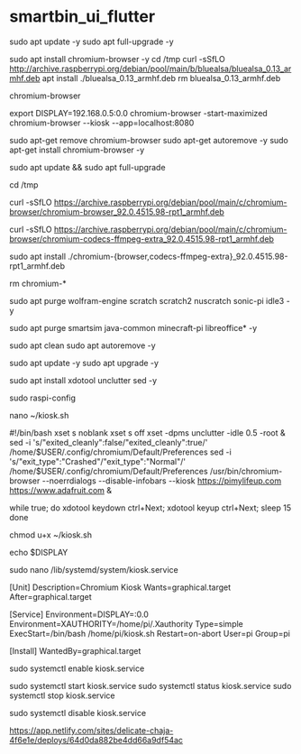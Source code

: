 # smartbin_ui_flutter

sudo apt update -y
sudo apt full-upgrade -y

sudo apt install chromium-browser -y
cd /tmp
curl -sSfLO http://archive.raspberrypi.org/debian/pool/main/b/bluealsa/bluealsa_0.13_armhf.deb
apt install ./bluealsa_0.13_armhf.deb
rm bluealsa_0.13_armhf.deb

chromium-browser

export DISPLAY=192.168.0.5:0.0
chromium-browser -start-maximized
chromium-browser --kiosk --app=localhost:8080

sudo apt-get remove chromium-browser
sudo apt-get autoremove -y
sudo apt-get install chromium-browser -y

sudo apt update && sudo apt full-upgrade

<!-- sudo apt purge --autoremove chromium-browser -y
sudo apt install chromium -y -->

cd /tmp

curl -sSfLO https://archive.raspberrypi.org/debian/pool/main/c/chromium-browser/chromium-browser_92.0.4515.98-rpt1_armhf.deb

curl -sSfLO https://archive.raspberrypi.org/debian/pool/main/c/chromium-browser/chromium-codecs-ffmpeg-extra_92.0.4515.98-rpt1_armhf.deb

sudo apt install ./chromium-{browser,codecs-ffmpeg-extra}_92.0.4515.98-rpt1_armhf.deb

rm chromium-*





<!-- pi chrome -->
sudo apt purge wolfram-engine scratch scratch2 nuscratch sonic-pi idle3 -y

sudo apt purge smartsim java-common minecraft-pi libreoffice* -y

sudo apt clean
sudo apt autoremove -y

sudo apt update -y
sudo apt upgrade -y

sudo apt install xdotool unclutter sed -y

sudo raspi-config

nano ~/kiosk.sh

#!/bin/bash
xset s noblank
xset s off
xset -dpms
unclutter -idle 0.5 -root &
sed -i 's/"exited_cleanly":false/"exited_cleanly":true/' /home/$USER/.config/chromium/Default/Preferences
sed -i 's/"exit_type":"Crashed"/"exit_type":"Normal"/' /home/$USER/.config/chromium/Default/Preferences
/usr/bin/chromium-browser --noerrdialogs --disable-infobars --kiosk https://pimylifeup.com https://www.adafruit.com &

while true; do
         xdotool keydown ctrl+Next; xdotool keyup ctrl+Next;
      sleep 15
done


chmod u+x ~/kiosk.sh

echo $DISPLAY

sudo nano /lib/systemd/system/kiosk.service

[Unit]
Description=Chromium Kiosk
Wants=graphical.target
After=graphical.target

[Service]
Environment=DISPLAY=:0.0
Environment=XAUTHORITY=/home/pi/.Xauthority
Type=simple
ExecStart=/bin/bash /home/pi/kiosk.sh
Restart=on-abort
User=pi
Group=pi

[Install]
WantedBy=graphical.target


sudo systemctl enable kiosk.service

sudo systemctl start kiosk.service
sudo systemctl status kiosk.service
sudo systemctl stop kiosk.service

sudo systemctl disable kiosk.service



https://app.netlify.com/sites/delicate-chaja-4f6e1e/deploys/64d0da882be4dd66a9df54ac

